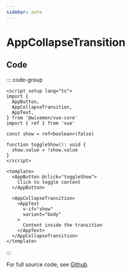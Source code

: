 ```yaml
---
sidebar: auto
---
```



# AppCollapseTransition

<!-- Import autogenerated docs -->
<!-- @include: ./app-collapse-transition-meta.md -->


## Code

::: code-group
```vue [Usage]
<script setup lang="ts">
import {
  AppButton,
  AppCollapseTransition,
  AppText,
} from '@wisemen/vue-core'
import { ref } from 'vue'

const show = ref<boolean>(false)

function toggleShow(): void {
  show.value = !show.value
}
</script>
  
<template>
  <AppButton @click="toggleShow">
    Click to toggle content
  </AppButton>

  <AppCollapseTransition>
    <AppText
      v-if="show"
      variant="body"
    >
      Content inside the transition
    </AppText>
  </AppCollapseTransition>
</template>
```
:::

For full source code, see [Github](https://github.com/wisemen-digital/vue-core/blob/main/packages/components/src/components/container/AppContainer.vue).